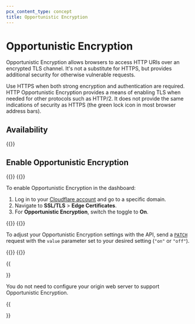 ```yaml
---
pcx_content_type: concept
title: Opportunistic Encryption
---
```


# Opportunistic Encryption

Opportunistic Encryption allows browsers to access HTTP URIs over an encrypted TLS channel. It's not a substitute for HTTPS, but provides additional security for otherwise vulnerable requests.

Use HTTPS when both strong encryption and authentication are required. HTTP Opportunistic Encryption provides a means of enabling TLS when needed for other protocols such as HTTP/2. It does not provide the same indications of security as HTTPS (the green lock icon in most browser address bars).

## Availability

{{<feature-table id="ssl.opportunistic_encryption">}}

## Enable Opportunistic Encryption

{{<tabs labels="Dashboard | API">}}
{{<tab label="dashboard" no-code="true">}}

To enable Opportunistic Encryption in the dashboard:
 
1.  Log in to your [Cloudflare account](https://dash.cloudflare.com) and go to a specific domain.
2.  Navigate to **SSL/TLS** > **Edge Certificates**.
3.  For **Opportunistic Encryption**, switch the toggle to **On**.
 
{{</tab>}}
{{<tab label="api" no-code="true">}}
 
To adjust your Opportunistic Encryption settings with the API, send a [`PATCH`](https://developers.cloudflare.com/api/operations/zone-settings-change-opportunistic-encryption-setting) request with the `value` parameter set to your desired setting (`"on"` or `"off"`).
 
{{</tab>}}
{{</tabs>}}

{{<Aside type="note">}}

You do not need to configure your origin web server to support Opportunistic Encryption.

{{</Aside>}}
